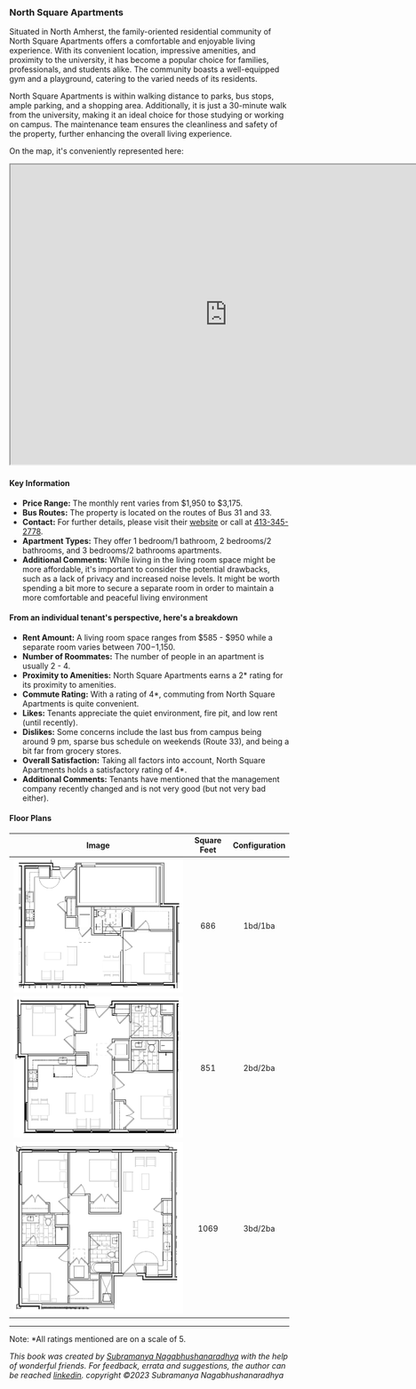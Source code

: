 ### North Square Apartments
Situated in North Amherst, the family-oriented residential community of North Square Apartments offers a comfortable and enjoyable living experience. With its convenient location, impressive amenities, and proximity to the university, it has become a popular choice for families, professionals, and students alike. The community boasts a well-equipped gym and a playground, catering to the varied needs of its residents.

North Square Apartments is within walking distance to parks, bus stops, ample parking, and a shopping area. Additionally, it is just a 30-minute walk from the university, making it an ideal choice for those studying or working on campus. The maintenance team ensures the cleanliness and safety of the property, further enhancing the overall living experience.

On the map, it's conveniently represented here:
<iframe src="https://www.google.com/maps/d/embed?mid=1fakV72YJx0FfuMPGMbV9bHQOkcHJFyQ&ehbc=2E312F" width="780" height="540"></iframe>

#### Key Information
- **Price Range:** The monthly rent varies from $1,950 to $3,175.
- **Bus Routes:** The property is located on the routes of Bus 31 and 33.
- **Contact:** For further details, please visit their [website](https://www.northsquareapartments.com) or call at [413-345-2778](tel:413-345-2778).
- **Apartment Types:** They offer 1 bedroom/1 bathroom, 2 bedrooms/2 bathrooms, and 3 bedrooms/2 bathrooms apartments.
- **Additional Comments:** While living in the living room space might be more affordable, it's important to consider the potential drawbacks, such as a lack of privacy and increased noise levels. It might be worth spending a bit more to secure a separate room in order to maintain a more comfortable and peaceful living environment

#### From an individual tenant's perspective, here's a breakdown
- **Rent Amount:** A living room space ranges from $585 - $950 while a separate room varies between $700-$1,150.
- **Number of Roommates:** The number of people in an apartment is usually 2 - 4.
- **Proximity to Amenities:** North Square Apartments earns a 2* rating for its proximity to amenities.
- **Commute Rating:** With a rating of 4*, commuting from North Square Apartments is quite convenient.
- **Likes:** Tenants appreciate the quiet environment, fire pit, and low rent (until recently).
- **Dislikes:** Some concerns include the last bus from campus being around 9 pm, sparse bus schedule on weekends (Route 33), and being a bit far from grocery stores.
- **Overall Satisfaction:** Taking all factors into account, North Square Apartments holds a satisfactory rating of 4*.
- **Additional Comments:** Tenants have mentioned that the management company recently changed and is not very good (but not very bad either).

#### Floor Plans
| Image | Square Feet | Configuration |
| :---: | :---: | :---: |
| ![Floor Plan 1](/assets/northsquare_floorplan_1.webp) | 686 | 1bd/1ba |
| ![Floor Plan 2](/assets/northsquare_floorplan_2.webp) | 851 | 2bd/2ba |
| ![Floor Plan 3](/assets/northsquare_floorplan_3.webp) | 1069 | 3bd/2ba |

---
Note: 
*All ratings mentioned are on a scale of 5.

*This book was created by [Subramanya Nagabhushanaradhya](https://subramanya.ai) with the help of wonderful friends. For feedback, errata and suggestions, the author can be reached [linkedin](https://www.linkedin.com/in/nsubramanya). copyright ©2023 Subramanya Nagabhushanaradhya*